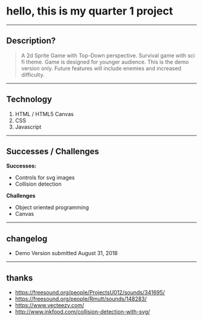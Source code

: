 # hello, this is my quarter 1 project

----
## Description?

> A 2d Sprite Game with Top-Down perspective. Survival game with sci fi theme. Game is designed for younger audience. This is the demo version only. Future features will include enemies and increased difficulty. 

----
## Technology
1. HTML / HTML5 Canvas
2. CSS
3. Javascript

----
## Successes / Challenges 

**Successes:**

* Controls for svg images
* Collision detection


**Challenges**

* Object oriented programming
* Canvas


----
## changelog
* Demo Version submitted August 31, 2018

----
## thanks
* https://freesound.org/people/ProjectsU012/sounds/341695/
* https://freesound.org/people/Rmutt/sounds/148283/
* https://www.vecteezy.com/
* http://www.inkfood.com/collision-detection-with-svg/
